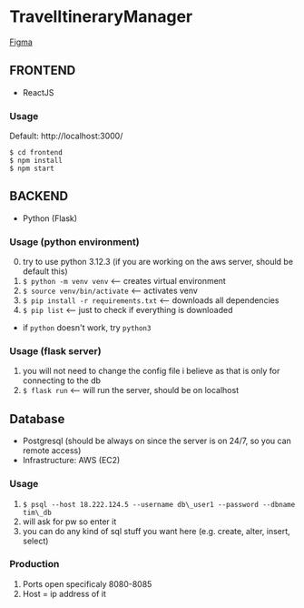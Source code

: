 # TravelItineraryManager

[Figma](https://www.figma.com/design/9pcbmqmcjLAdZCZgRIo05Z/TIM-Design?node-id=0-1&node-type=canvas&t=WAw5u0Sfunfb5rfX-0)

## FRONTEND
- ReactJS

### Usage
Default: http://localhost:3000/
```
$ cd frontend
$ npm install
$ npm start
```

## BACKEND
- Python (Flask)

### Usage (python environment)
0. try to use python 3.12.3 (if you are working on the aws server, should be default this)
1. `$ python -m venv venv`   <--  creates virtual environment
2. `$ source venv/bin/activate`  <--  activates venv
3. `$ pip install -r requirements.txt` <-- downloads all dependencies 
4. `$ pip list`  <--  just to check if everything is downloaded

* if `python` doesn't work, try `python3`

### Usage (flask server)
1. you will not need to change the config file i believe as that is only for connecting to the db
2. `$ flask run`  <--  will run the server, should be on localhost

## Database 
- Postgresql (should be always on since the server is on 24/7, so you can remote access)
- Infrastructure: AWS (EC2)

### Usage 
1. `$ psql --host 18.222.124.5 --username db\_user1 --password --dbname tim\_db`
2. will ask for pw so enter it
3. you can do any kind of sql stuff you want here (e.g. create, alter, insert, select)
### Production
1. Ports open specificaly 8080-8085
2. Host = ip address of it
